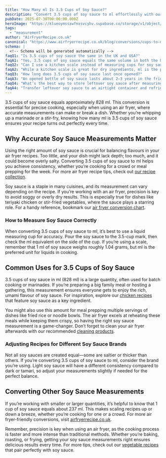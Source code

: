 ```yaml
---
title: "How Many ml Is 3.5 Cups of Soy Sauce?"
description: "Convert 3.5 cups of soy sauce to ml effortlessly with our simple guide. Perfect for air fryer recipes and precise cooking measurements."
pubDate: 2025-07-30T00:00:00.000Z
heroImage: "https://klueoymssxwfnxsvcyhv.supabase.co/storage/v1/object/public/Shmucket/how-many-ml-is-3-5-cups-of-soy-sauce.webp"
tags:
  - "measurement"
author: "AirFryerRecipe.co.uk"
canonical: "https://www.airfryerrecipe.co.uk/blog/conversions/cups-to-ml/how-many-ml-is-3-5-cups-of-soy-sauce"
schema: |
  <!-- Schema will be generated automatically -->
faqQ1: "Is 3.5 cups of soy sauce the same in the UK and USA?"
faqA1: "Yes, 3.5 cups of soy sauce equals the same volume in both the UK and USA (approximately 828 ml). However, cup sizes can vary slightly in other countries, so always double-check if using international recipes."
faqQ2: "Can I use a kitchen scale instead of measuring cups for soy sauce?"
faqA2: "While a kitchen scale is great for dry ingredients, ml is the preferred unit for liquids like soy sauce. If you must use a scale, remember that 1 ml of soy sauce weighs about 1.04 grams, but a liquid measuring cup is more accurate."
faqQ3: "How long does 3.5 cups of soy sauce last once opened?"
faqA3: "An opened bottle of soy sauce lasts about 2–3 years in the fridge. Since 3.5 cups is a large quantity, consider dividing it into smaller containers to maintain freshness if you won’t use it all at once."
faqQ4: "What’s the best way to store leftover soy sauce after measuring 3.5 cups?"
faqA4: "Transfer leftover soy sauce to an airtight container and refrigerate it. Glass or BPA-free plastic containers work best to preserve flavour. Avoid storing it near strong-smelling foods, as soy sauce can absorb odours."
---
```

<p>3.5 cups of soy sauce equals approximately 828 ml. This conversion is essential for precise cooking, especially when using an air fryer, where accurate measurements can make or break a dish. Whether you’re whipping up a marinade or a stir-fry, knowing how many ml is 3.5 cups of soy sauce ensures your recipe turns out perfectly every time.</p>

<h2>Why Accurate Soy Sauce Measurements Matter</h2>  
<p>Using the right amount of soy sauce is crucial for balancing flavours in your air fryer recipes. Too little, and your dish might lack depth; too much, and it could become overly salty. Converting 3.5 cups of soy sauce to ml helps you achieve consistency, whether you’re cooking for a crowd or meal prepping for the week. For more air fryer recipe tips, check out <a href=https://www.airfryerrecipe.co.uk/recipes>our recipe collection</a>.</p>  

<p>Soy sauce is a staple in many cuisines, and its measurement can vary depending on the recipe. If you’re working with an air fryer, precision is key to avoid soggy or overly dry results. This is especially true for dishes like teriyaki chicken or stir-fried vegetables, where the sauce plays a starring role. For a handy reference, bookmark our <a href=https://www.airfryerrecipe.co.uk/air-fryer-conversion-chart>air fryer conversion chart</a>.</p>  

<h3>How to Measure Soy Sauce Correctly</h3>  
<p>When converting 3.5 cups of soy sauce to ml, it’s best to use a liquid measuring cup for accuracy. Pour the soy sauce to the 3.5-cup mark, then check the ml equivalent on the side of the cup. If you’re using a scale, remember that 1 ml of soy sauce weighs roughly 1.04 grams, but ml is the preferred unit for liquids in cooking.</p>  

<h2>Common Uses for 3.5 Cups of Soy Sauce</h2>  
<p>3.5 cups of soy sauce in ml (828 ml) is a large quantity, often used for batch cooking or marinades. If you’re preparing a big family meal or hosting a gathering, this measurement ensures everyone gets to enjoy the rich, umami flavour of soy sauce. For inspiration, explore our <a href=https://www.airfryerrecipe.co.uk/recipe-category/chicken>chicken recipes</a> that feature soy sauce as a key ingredient.</p>  

<p>You might also use this amount for meal prepping multiple servings of dishes like fried rice or noodle bowls. The air fryer excels at reheating these meals while keeping them crispy, so having the right soy sauce measurement is a game-changer. Don’t forget to clean your air fryer afterwards with our recommended <a href=https://www.airfryerrecipe.co.uk/air-fryer-cleaner>cleaning products</a>.</p>  

<h3>Adjusting Recipes for Different Soy Sauce Brands</h3>  
<p>Not all soy sauces are created equal—some are saltier or thicker than others. If you’re converting 3.5 cups of soy sauce to ml, consider the brand you’re using. Light soy sauce will have a different consistency compared to dark or tamari, so adjust your measurements slightly if needed for the perfect balance.</p>  

<h2>Converting Other Soy Sauce Measurements</h2>  
<p>If you’re working with smaller or larger quantities, it’s helpful to know that 1 cup of soy sauce equals about 237 ml. This makes scaling recipes up or down a breeze, whether you’re cooking for one or a crowd. For more air fryer-friendly conversions, visit <a href=https://www.airfryerrecipe.co.uk>airfryerrecipe.co.uk</a>.</p>  

<p>Remember, precision is key when using an air fryer, as the cooking process is faster and more intense than traditional methods. Whether you’re baking, roasting, or frying, getting your soy sauce measurements right ensures delicious results every time. For more tips, check out our <a href=https://www.airfryerrecipe.co.uk/recipe-category/vegetables>vegetable recipes</a> that pair perfectly with soy sauce.</p>
